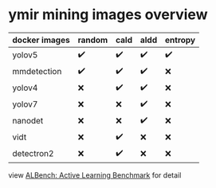 # ymir mining images overview

| docker images | random | cald | aldd | entropy |
| - | - | - | - | - |
| yolov5 | ✔️ | ✔️ | ✔️ | ✔️ |
| mmdetection | ✔️ | ✔️ | ✔️ | ❌ |
| yolov4 | ❌ | ✔️ | ✔️ | ❌ |
| yolov7 | ❌ | ❌ | ✔️ | ❌ |
| nanodet | ❌ | ❌ | ✔️ | ❌ |
| vidt |❌ | ✔️ | ❌ | ❌ |
| detectron2 | ❌ | ✔️ | ❌ | ❌ |

view [ALBench: Active Learning Benchmark](https://github.com/modelai/ALBench) for detail
